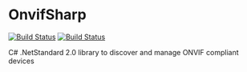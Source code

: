 # OnvifSharp

[![Build Status](https://dev.azure.com/vmaeg/OnvifSharp/_apis/build/status/vmartos.OnvifSharp?branchName=master&label=master)](https://dev.azure.com/vmaeg/OnvifSharp/_build/latest?definitionId=1&branchName=master)
[![Build Status](https://dev.azure.com/vmaeg/OnvifSharp/_apis/build/status/vmartos.OnvifSharp?label=latest)](https://dev.azure.com/vmaeg/OnvifSharp/_build/latest?definitionId=1)

C# .NetStandard 2.0 library to discover and manage ONVIF compliant devices
